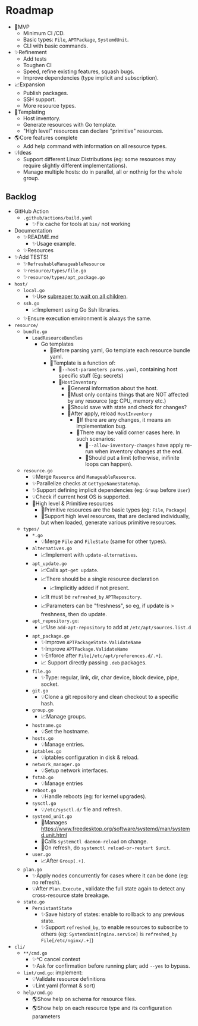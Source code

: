 # Roadmap

- 🧪MVP
    - Minimum CI /CD.
    - Basic types: `File`, `APTPackage`, `SystemdUnit`.
    - CLI with basic commands.
- ✨Refinement
    - Add tests
    - Toughen CI
    - Speed, refine existing features, squash bugs.
    - Improve dependencies (type implicit and subscription).
- 📈Expansion
    - Publish packages.
    - SSH support.
    - More resource types.
- 📄Templating
    - Host inventory.
    - Generate resources with Go template.
    - "High level" resources can declare "primitive" resources.
- 🌎Core features complete
    - Add help command with information on all resource types.
- 💡Ideas
    - Support different Linux Distributions (eg: some resources may require slightly different implementations).
    - Manage multiple hosts: do in parallel, all or nothnig for the whole group.

## Backlog

- GitHub Action
    - `.github/actions/build.yaml`
        - ✨Fix cache for tools at `bin/` not working
- Documentation
    - ✨README.md
      - ✨Usage example.
    - ✨Resources
- ✨Add TESTS!
    - ✨`RefreshableManageableResource`
    - ✨`resource/types/file.go`
    - ✨`resource/types/apt_package.go`
- `host/`
    - `local.go`
        - ✨Use [subreaper to wait on all children](https://github.com/fornellas/rrb/blob/main/runner/runner.go).
    - `ssh.go`
        - 📈Implement using Go Ssh libraries.
    - ✨Ensure execution environment is always the same.
- `resource/`
    - `bundle.go`
        - `LoadResourceBundles`
            - Go templates
                - 📄Before parsing yaml, Go template each resource bundle yaml.
                - 📄Template is a function of:
                    - 📄`--host-parameters parms.yaml`, containing host specific stuff (Eg: secrets)
                    - 📄`HostInventory`
                        - 📄General information about the host.
                        - 📄Must only contains things that are NOT affected by any resource (eg: CPU, memory etc.)
                        - 📄Should save with state and check for changes?
                        - 📄After apply, reload `HostInventory`
                            - 📄If there are any changes, it means an implementation bug.
                            - 📄There may be valid corner cases here. In such scenarios:
                                - 📄`--allow-inventory-changes` have apply re-run when inventory changes at the end.
                                - 📄Should put a limit (otherwise, inifinite loops can happen).
    - `resource.go`
        - 💡Merge `Resource` and `ManageableResource`.
        - ✨Parallelize checks at `GetTypeNameStateMap`.
        - ✨Support defining implicit dependencies (eg: `Group` before `User`)
        - 💡Check if current host OS is supported.
        - 📄High level & Primitive resources
            - 📄Primitive resources are the basic types (eg: `File`, `Package`)
            - 📄Support high level resources, that are declared individually, but when loaded, generate various primitive resources.
    - `types/`
        - `*.go`
            - 💡Merge `File` and `FileState` (same for other types).
        - `alternatives.go`
            - 📈Implement with `update-alternatives`.
        - `apt_update.go`
            - 📈Calls `apt-get update`.
            - 📈There should be a single resource declaration
                - 📈Implicitly added if not present.
            - 📈It must be `refreshed_by` `APTRepository`.
            - 📈Parameters can be "freshness", so eg, if update is > freshness, then do update.
        - `apt_repository.go`:
            - 📈Use `add-apt-repository` to add at `/etc/apt/sources.list.d`
        - `apt_package.go`
            - ✨Improve `APTPackageState.ValidateName`
            - ✨Improve `APTPackage.ValidateName`
            - ✨Enforce after `File[/etc/apt/preferences.d/.+]`.
            - 📈 Support directly passing `.deb` packages.
        - `file.go`
            - ✨Type: regular, link, dir, char device, block device, pipe, socket.
        - `git.go`
            - 💡Clone a git repository and clean checkout to a specific hash.
        - `group.go`
            - 📈Manage groups.
        - `hostname.go`
            - 💡Set the hostname.
        - `hosts.go`
            - 💡Manage entries.
        - `iptables.go`
            - 💡iptables configuration in disk & reload.
        - `network_manager.go`
            - 💡Setup network interfaces.
        - `fstab.go`
            - 💡Manage entries
        - `reboot.go`
            - 💡Handle reboots (eg: for kernel upgrades).
        - `sysctl.go`
            - 💡`/etc/sysctl.d/` file and refresh.
        - `systemd_unit.go`
            - 🧪Manages https://www.freedesktop.org/software/systemd/man/systemd.unit.html
            - 🧪Calls `systemctl daemon-reload` on change.
            - 🧪On refresh, do `systemctl reload-or-restart $unit`.
        - `user.go`
            - 📈After `Group[.+]`.
    - `plan.go`
        - ✨Apply nodes concurrently for cases where it can be done (eg: no refresh).
        - 💡After `Plan.Execute` , validate the full state again to detect any cross-resource state breakage.
    - `state.go`
        - `PersistantState`
            - ✨Save history of states: enable to rollback to any previous state.
            - ✨Support `refreshed_by`, to enable resources to subscribe to others (eg: `SystemdUnit[nginx.service]` is `refreshed_by` `File[/etc/nginx/.+]`)
- `cli/`
    - `**/cmd.go`
        - ✨^C cancel context
        - ✨Ask for confirmation before running plan; add `--yes` to bypass.
    - `lint/cmd.go`: implement:
        - 💡Validate resource definitions
        - 💡Lint yaml (format & sort)
    - `help/cmd.go`
        - 🌎Show help on schema for resource files.
        - 🌎Show help on each resource type and its configuration parameters